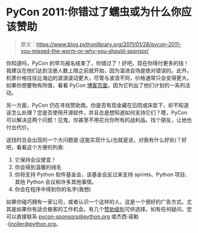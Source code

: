 # PyCon 2011:你错过了蠕虫或为什么你应该赞助

> 原文：<https://www.blog.pythonlibrary.org/2011/01/28/pycon-2011-you-missed-the-worm-or-why-you-should-sponsor/>

你知道吗，PyCon 的早鸟报名结束了，你错过了！好吧，现在你得付更多的钱！我建议在他们达到注册人数上限之前就开始，因为溜进会场是绝对错误的。此外，机票价格往往比海边的波浪波动更大，尽管与波浪不同，价格通常只会变得更大。如果你想要物有所值，看看 PyCon [博客页面](http://pycon.blogspot.com/2011/01/pycon-2011-early-bird-may-be-over-but.html)，因为它列出了他们计划的一系列活动。

另一方面，PyCon 仍在寻找赞助商。你是否有现金藏在后院或床垫下，却不知道该怎么处理？您是否使用开源软件，并且总是想知道如何支持它们？嗯，PyCon 可以解决这两个问题！见鬼，你甚至不用花光你所有的战利品。找个朋友，让他也付出代价。

送钱时总会出现的一个大问题是:这能实现什么(也就是说，对我有什么好处)？好吧，看看这个方便的列表:

1.  它保持会议便宜！
2.  你会得到温暖的绒毛
3.  你将支持 Python 软件基金会，该基金会反过来支持 sprints、Python 项目、其他 Python 会议和许多其他事情。
4.  你会在程序中得到你的名字(我想)

如果你碰巧拥有一家公司，或者认识一个这样的人，这是一个很好的广告方式。尤其是如果你有适合极客的工作机会。有几个[赞助级别](http://us.pycon.org/2011/sponsors/prospectus/)可供选择。如有任何疑问，您可以直接联系 pycon-sponsors@python.org 或杰西·诺勒·(jnoller@python.org。
